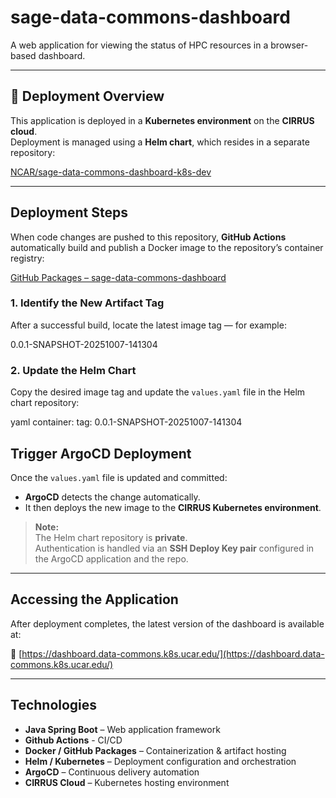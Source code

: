 # sage-data-commons-dashboard

A web application for viewing the status of HPC resources in a browser-based dashboard.

---

## 🚀 Deployment Overview

This application is deployed in a **Kubernetes environment** on the **CIRRUS cloud**.  
Deployment is managed using a **Helm chart**, which resides in a separate repository:

[NCAR/sage-data-commons-dashboard-k8s-dev](https://github.com/NCAR/sage-data-commons-dashboard-k8s-dev)

---

## Deployment Steps

When code changes are pushed to this repository, **GitHub Actions** automatically build and publish a Docker image to the repository’s container registry:

[GitHub Packages – sage-data-commons-dashboard](https://github.com/NCAR/sage-data-commons-dashboard/pkgs/container/sage-data-commons-dashboard)

### 1. Identify the New Artifact Tag
After a successful build, locate the latest image tag — for example:

0.0.1-SNAPSHOT-20251007-141304

### 2. Update the Helm Chart
Copy the desired image tag and update the `values.yaml` file in the Helm chart repository:

yaml
container:
  tag: 0.0.1-SNAPSHOT-20251007-141304

## Trigger ArgoCD Deployment

Once the `values.yaml` file is updated and committed:

- **ArgoCD** detects the change automatically.  
- It then deploys the new image to the **CIRRUS Kubernetes environment**.

> **Note:**  
> The Helm chart repository is **private**.  
> Authentication is handled via an **SSH Deploy Key pair** configured in the ArgoCD application and the repo.

---

## Accessing the Application

After deployment completes, the latest version of the dashboard is available at:

🔗 [https://dashboard.data-commons.k8s.ucar.edu/](https://dashboard.data-commons.k8s.ucar.edu/)

---

## Technologies

- **Java Spring Boot** – Web application framework
- **Github Actions** - CI/CD
- **Docker / GitHub Packages** – Containerization & artifact hosting  
- **Helm / Kubernetes** – Deployment configuration and orchestration  
- **ArgoCD** – Continuous delivery automation  
- **CIRRUS Cloud** – Kubernetes hosting environment
